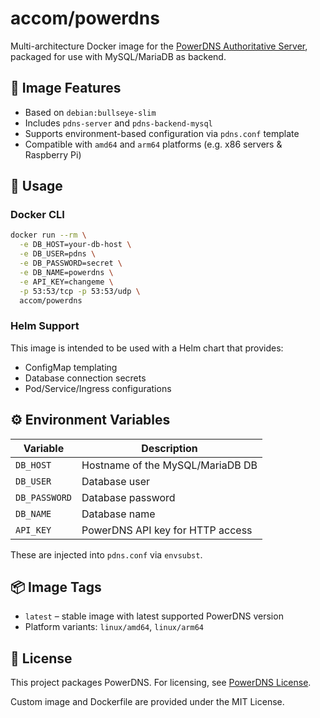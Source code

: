 # accom/powerdns

Multi-architecture Docker image for the [PowerDNS Authoritative Server](https://doc.powerdns.com/authoritative/), packaged for use with MySQL/MariaDB as backend.

## 🧱 Image Features

- Based on `debian:bullseye-slim`
- Includes `pdns-server` and `pdns-backend-mysql`
- Supports environment-based configuration via `pdns.conf` template
- Compatible with `amd64` and `arm64` platforms (e.g. x86 servers & Raspberry Pi)

## 🚀 Usage

### Docker CLI

```bash
docker run --rm \
  -e DB_HOST=your-db-host \
  -e DB_USER=pdns \
  -e DB_PASSWORD=secret \
  -e DB_NAME=powerdns \
  -e API_KEY=changeme \
  -p 53:53/tcp -p 53:53/udp \
  accom/powerdns
```

### Helm Support

This image is intended to be used with a Helm chart that provides:
- ConfigMap templating
- Database connection secrets
- Pod/Service/Ingress configurations

## ⚙️ Environment Variables

| Variable       | Description                        |
|----------------|------------------------------------|
| `DB_HOST`      | Hostname of the MySQL/MariaDB DB   |
| `DB_USER`      | Database user                      |
| `DB_PASSWORD`  | Database password                  |
| `DB_NAME`      | Database name                      |
| `API_KEY`      | PowerDNS API key for HTTP access   |

These are injected into `pdns.conf` via `envsubst`.

## 📦 Image Tags

- `latest` – stable image with latest supported PowerDNS version
- Platform variants: `linux/amd64`, `linux/arm64`

## 📄 License

This project packages PowerDNS. For licensing, see [PowerDNS License](https://doc.powerdns.com/authoritative/introduction.html#license).

Custom image and Dockerfile are provided under the MIT License.
